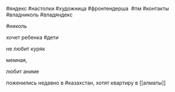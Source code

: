 #яндекс #настолки
#художница 
#фронтендерша 
#пм #контакты 
#владниколь
#владяндекс

#николь

хочет ребенка #дети 

не любит куряк

мемная, 

любит аниме

поженились недавно в #казахстан, хотят квартиру в [[алматы]]